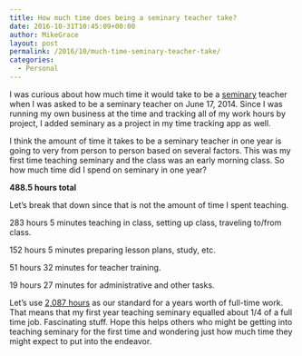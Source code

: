 ```yaml
---
title: How much time does being a seminary teacher take?
date: 2016-10-31T10:45:09+00:00
author: MikeGrace
layout: post
permalink: /2016/10/much-time-seminary-teacher-take/
categories:
  - Personal
---
```

I was curious about how much time it would take to be a [seminary](https://www.lds.org/si/seminary) teacher when I was asked to be a seminary teacher on June 17, 2014. Since I was running my own business at the time and tracking all of my work hours by project, I added seminary as a project in my time tracking app as well.

I think the amount of time it takes to be a seminary teacher in one year is going to very from person to person based on several factors. This was my first time teaching seminary and the class was an early morning class. So how much time did I spend on seminary in one year?

**488.5 hours total**

Let&#8217;s break that down since that is not the amount of time I spent teaching.

283 hours 5 minutes teaching in class, setting up class, traveling to/from class.
  
152 hours 5 minutes preparing lesson plans, study, etc.
  
51 hours 32 minutes for teacher training.
  
19 hours 27 minutes for administrative and other tasks.

Let&#8217;s use [2,087 hours](https://www.opm.gov/policy-data-oversight/pay-leave/pay-administration/fact-sheets/computing-hourly-rates-of-pay-using-the-2087-hour-divisor/) as our standard for a years worth of full-time work. That means that my first year teaching seminary equalled about 1/4 of a full time job. Fascinating stuff. Hope this helps others who might be getting into teaching seminary for the first time and wondering just how much time they might expect to put into the endeavor.